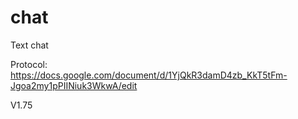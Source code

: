 chat
====

Text chat

Protocol: https://docs.google.com/document/d/1YjQkR3damD4zb_KkT5tFm-Jgoa2my1pPIINiuk3WkwA/edit

V1.75

